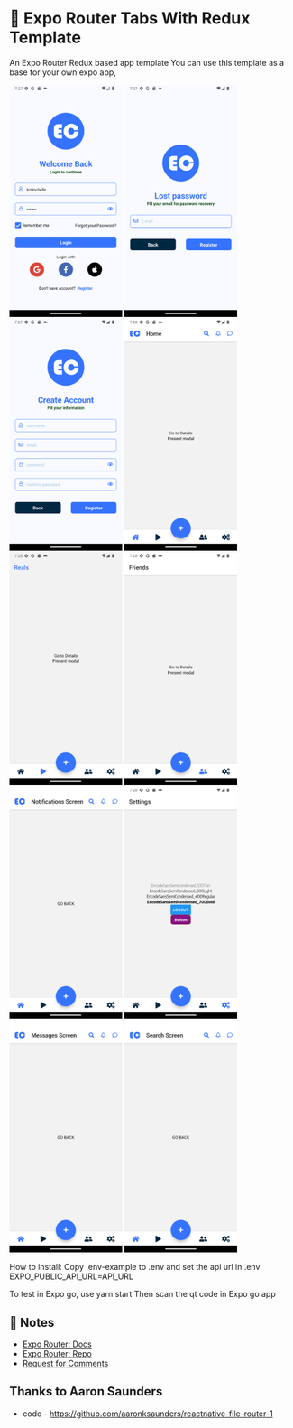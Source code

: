 # 📱 Expo Router Tabs With Redux Template
An Expo Router Redux based app template
You can use this template as a base for your own expo app, 

<img src="screeshots/login.png" alt="Login screen" width="200"/> <img src="screeshots/password.png" alt="Forgot password screen" width="200"/> <img src="screeshots/register.png" alt="Register screen" width="200"/> <img src="screeshots/home.png" alt="Home screen" width="200"/> <img src="screeshots/reels.png" alt="Reels screen" width="200"/> <img src="screeshots/friends.png" alt="Friends screen" width="200"/> <img src="screeshots/notifications.png" alt="Notifications screen" width="200"/> <img src="screeshots/settings.png" alt="Settings screen" width="200"/> <img src="screeshots/messages.png" alt="Messages screen" width="200"/> <img src="screeshots/search.png" alt="Search screen" width="200"/>


How to install:
Copy .env-example to .env and set the api url in .env 
 EXPO_PUBLIC_API_URL=API_URL

To test in Expo go, use
 yarn start
Then scan the qt code in Expo go app



## 📝 Notes

- [Expo Router: Docs](https://expo.github.io/router)
- [Expo Router: Repo](https://github.com/expo/router)
- [Request for Comments](https://github.com/expo/router/discussions/1)

## Thanks to Aaron Saunders
- code - https://github.com/aaronksaunders/reactnative-file-router-1
